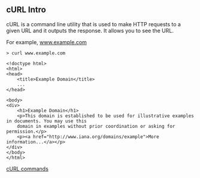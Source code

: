 ## cURL Intro
cURL is a command line utility that is used to make HTTP requests to a given URL and it outputs the response. It allows you to see the URL.

For example, www.example.com

```curl
> curl www.example.com

<!doctype html>
<html>
<head>
    <title>Example Domain</title>
    ...
</head>

<body>
<div>
    <h1>Example Domain</h1>
    <p>This domain is established to be used for illustrative examples in documents. You may use this
    domain in examples without prior coordination or asking for permission.</p>
    <p><a href="http://www.iana.org/domains/example">More information...</a></p>
</div>
</body>
</html>
```

[cURL commands](https://www.thegeekstuff.com/2012/04/curl-examples/)
